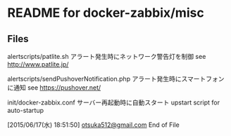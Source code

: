 # README for docker-zabbix/misc

## Files

alertscripts/patlite.sh
  アラート発生時にネットワーク警告灯を制御
  see http://www.patlite.jp/

alertscripts/sendPushoverNotification.php
  アラート発生時にスマートフォンに通知
  see https://pushover.net/

init/docker-zabbix.conf
   サーバー再起動時に自動スタート
   upstart script for auto-startup

[2015/06/17(水) 18:51:50]
otsuka512@gmail.com
End of File
